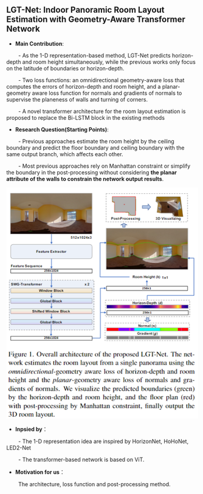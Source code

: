 ## LGT-Net: Indoor Panoramic Room Layout Estimation with Geometry-Aware Transformer Network


- **Main Contribution**:

&nbsp; &nbsp; &nbsp; &nbsp; - As the 1-D representation-based method, LGT-Net predicts horizon-depth and room height simultaneously, while the previous works only focus on the latitude of boundaries or horizon-depth.

&nbsp; &nbsp; &nbsp; &nbsp; - Two loss functions: an omnidirectional geometry-aware loss that computes the errors of horizon-depth and room height, and a planar-geometry aware loss function for normals and gradients of normals to supervise the planeness of walls and turning of corners.

&nbsp; &nbsp; &nbsp; &nbsp; - A novel transformer architecture for the room layout estimation is proposed to replace the Bi-LSTM block in the existing methods

- **Research Question(Starting Points)**:

&nbsp; &nbsp; &nbsp; &nbsp; - Previous approaches estimate the room height by the ceiling boundary and predict the floor boundary and ceiling boundary with the same output branch, which affects each other.

&nbsp; &nbsp; &nbsp; &nbsp; - Most previous approaches rely on Manhattan constraint or simplify the boundary in the post-processing without considering **the planar attribute of the walls to constrain the network output results**.


![](../../../Images/LGTNet.png)

- **Inpsied by**：

&nbsp; &nbsp; &nbsp; &nbsp; - The 1-D representation idea are inspired by HorizonNet, HoHoNet, LED2-Net

&nbsp; &nbsp; &nbsp; &nbsp; - The transformer-based network is based on ViT.

- **Motivation for us**：

&nbsp; &nbsp; &nbsp; &nbsp; The architecture, loss function and post-processing method.